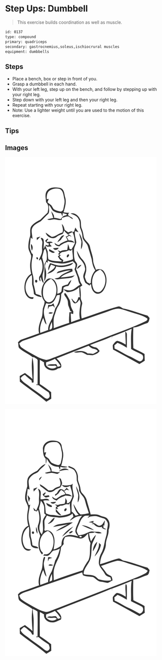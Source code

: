 # Step Ups: Dumbbell
> This exercise builds coordination as well as muscle.

``` 
id: 0137 
type: compound 
primary: quadriceps 
secondary: gastrocnemius,soleus,ischiocrural muscles 
equipment: dumbbells 
``` 

## Steps

 - Place a bench, box or step in front of you.
 - Grasp a dumbbell in each hand.
 - With your left leg, step up on the bench, and follow by stepping up with your right leg.
 - Step down with your left leg and then your right leg.
 - Repeat starting with your right leg.
 - Note: Use a lighter weight until you are used to the motion of this exercise.

## Tips


## Images

![](./../svg/0137-relaxation.svg)

![](./../svg/0137-tension.svg)
